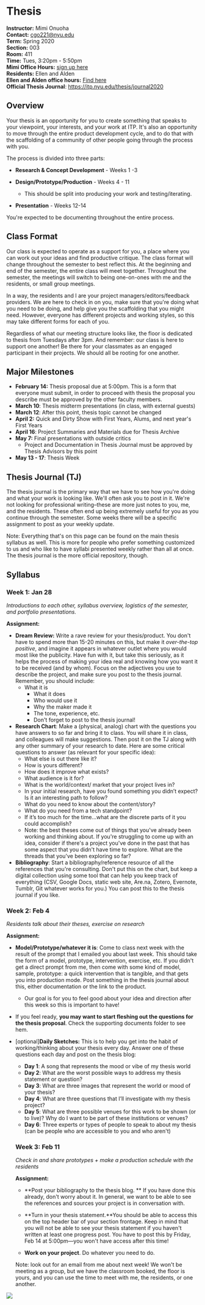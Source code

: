 # Thesis 

**Instructor:** Mimi Onuoha  
**Contact:** cgo221@nyu.edu	 
**Term:** Spring 2020  
**Section:** 003   
**Room:** 411  
**Time:** Tues, 3:20pm - 5:50pm  
**Mimi Office Hours:** [sign up here](https://calendar.google.com/calendar/selfsched?sstoken=UUl0bkJBeEw5QmpTfGRlZmF1bHR8MTVmMGJiY2ZkYjkyNWQ0NGQ1Y2YzODliMDQ0MmRlODU)  
**Residents:** Ellen and Alden   
**Ellen and Alden office hours:** [Find here](https://itp.nyu.edu/residents/contact-the-residents/)  
**Official Thesis Journal**: https://itp.nyu.edu/thesis/journal2020

## Overview

Your thesis is an opportunity for you to create something that speaks to your viewpoint, your interests, and your work at ITP. It's also an opportunity to move through the entire product development cycle, and to do that with the scaffolding of a community of other people going through the process with you. 

The process is divided into three parts:

- **Research & Concept Development** - Weeks 1 -3

- **Design/Prototype/Production** - Weeks 4 - 11
  - This should be split into producing your work and testing/iterating. 
- **Presentation** - Weeks 12-14 

You're expected to be documenting throughout the entire process. 

## Class Format 

Our class is expected to operate as a support for you, a place where you can work out your ideas and find productive critique. The class format will change throughout the semester to best reflect this. At the beginning and end of the semester, the entire class will meet together. Throughout the semester, the meetings will switch to being one-on-ones with me and the residents, or small group meetings.

In a way, the residents and I are your project managers/editors/feedback providers. We are here to check in on you, make sure that you're doing what you need to be doing, and help give you the scaffolding that you might need. However, everyone has different projects and working styles, so this may take different forms for each of you. 

Regardless of what our meeting structure looks like, the floor is dedicated to thesis from Tuesdays after 3pm. And remember: our class is here to support one another! Be there for your classmates as an engaged participant in their projects. We should all be rooting for one another. 

## Major Milestones

- **February 14:** Thesis proposal due at 5:00pm. This is a form that everyone must submit, in order to proceed with thesis the proposal you describe must be approved by the other faculty members. 
- **March 10**: Thesis midterm presentations  (in class, with external guests)
- **March 12**: After this point, thesis topic cannot be changed
- **April 2:** Quick and Dirty Show with First Years, Alums, and next year's First Years 
- **April 16**: Project Summaries and Materials due for Thesis Archive
- **May 7:** Final presentations with outside critics 
  - Project and Documentation in Thesis Journal must be approved by Thesis Advisors by this point 
- **May 13 - 17**: Thesis Week 

## Thesis Journal (TJ)

The thesis journal is the primary way that we have to see how you're doing and what your work is looking like. We'll often ask you to post in it. We're not looking for professional writing–these are more just notes to you, me, and the residents. These often end up being extremely useful for you as you continue through the semester. Some weeks there will be a specific assignment to post as your weekly update. 

Note: Everything that's on this page can be found on the main thesis syllabus as well. This is more for people who prefer something customized to us and who like to have syllabi presented weekly rather than all at once. The thesis journal is the more official repository, though. 

## Syllabus 

### Week 1: Jan 28

*Introductions to each other, syllabus overview, logistics of the semester, and portfolio presentations.*

**Assignment:** 

-  **Dream Review:** Write a rave review for your thesis/product.  You don't have to spend more than 15-20 minutes on this, but make it *over-the-top positive*, and imagine it appears in whatever outlet where you would most like the publicity. Have fun with it, but take this seriously, as it helps the process of making your idea real and knowing how you want it to be received (and by whom).  Focus on the adjectives you use to describe the project, and make sure you post to the thesis journal. Remember, you should include: 
  	- What it is 
  	  	- What it does 
  	  	- Who would use it
  	  	- Why the maker made it
  	  	- The tone, experience, etc. 
  	  	- Don't forget to post to the thesis journal! 
- **Research Chart**: Make a (physical, analog) chart with the questions you have answers to so far and bring it to class. You will share it in class, and colleagues will make suggestions. Then post it on the TJ along with any other summary of your research to date. Here are some critical questions to answer (as relevant for your specific idea):
  -  What else is out there like it? 
  - How is yours different? 
  - How does it improve what exists? 
  - What audience is it for? 
  - What is the world/context/ market that your project lives in? 
  - In your initial research, have you found something you didn’t expect? Is it an interesting path to follow? 
  - What do you need to know about the content/story? 
  - What do you need from a tech standpoint? 
  - If it’s too much for the time...what are the discrete parts of it you could accomplish? 
  - Note: the best theses come out of things that you've already been working and thinking about. If you're struggling to come up with an idea, consider if there's a project you've done in the past that has some aspect that you didn't have time to explore. What are the threads that you've been exploring so far?  
- **Bibliography**: Start a bibliography/reference resource of all the references that you're consulting. Don't put this on the chart, but keep a digital collection using some tool that can help you keep track of everything (CSV, Google Docs, static web site, Are.na, Zotero, Evernote, Tumblr, Git whatever works for you.) You can post this to the thesis journal if you like. 

### Week 2: Feb 4 

*Residents talk about their theses, exercise on research*

**Assignment:** 

- **Model/Prototype/whatever it is**: Come to class next week with the result of the prompt that I emailed you about last week. This should take the form of a model, prototype, intervention, exercise, etc. If you didn't get a direct prompt from me, then come with some kind of model, sample, prototype: a quick intervention that is tangible, and that gets you into production mode. Post something in the thesis journal about this, either documentation or the link to the product. 

  - Our goal is for you to feel good about your idea and direction after this week so this is important to have!

- If you feel ready, **you may want to start fleshing out the questions for the thesis proposal**. Check the supporting documents folder to see hem. 

- [optional]**Daily Sketches:** This is to help you get into the habit of working/thinking about your thesis every day. Answer one of these questions each day and post on the thesis blog:

  - **Day 1**: A song that represents the mood or vibe of my thesis world
  - **Day 2**: What are the worst possible ways to address my thesis statement or question?
  - **Day 3**: What are three images that represent the world or mood of your thesis?
  - **Day 4**: What are three questions that I’ll investigate with my thesis project?
  - **Day 5**: What are three possible venues for this work to be shown (or to live)? Why do I want to be part of these institutions or venues?
  - **Day 6**: Three experts or types of people to speak to about my thesis (can be people who are accessible to you and who aren't)

  

  ### Week 3: Feb 11
  
  *Check in and share prototypes + make a production schedule with the residents* 
  
  **Assignment:** 
  
  - **Post your bibliography to the thesis blog. ** If you have done this already, don't worry about it. In general, we want to be able to see the references and sources your project is in conversation with. 
  
  - **Turn in your thesis statement.**You should be able to access this on the top header  bar of your section frontage. Keep in mind that you will not be able to see your thesis statement if you haven't written at least one progress post. You have to post this by Friday, Feb 14 at 5:00pm—you won't have access after this time!  
  -  **Work on your project**. Do whatever you need to do. 
  
  Note: look out for an email from me about next week! We won't be meeting as a group, but we have the classroom booked, the floor is yours, and you can use the time to meet with me, the residents, or one another. 

![](/Users/mimio/Downloads/thesisstatement.png)
